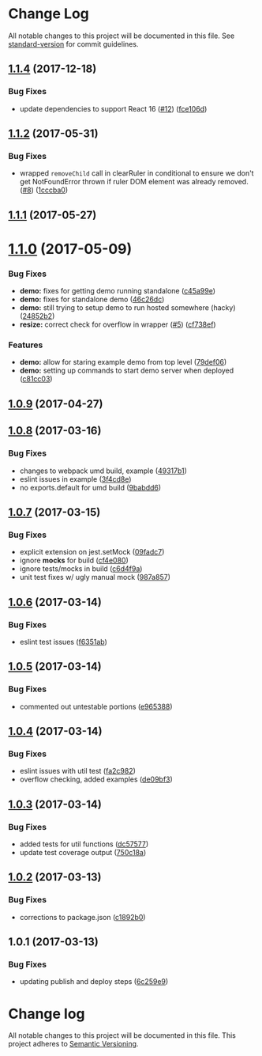 # Change Log

All notable changes to this project will be documented in this file. See [standard-version](https://github.com/conventional-changelog/standard-version) for commit guidelines.

<a name="1.1.4"></a>
## [1.1.4](https://github.com/datchley/react-scale-text/compare/v1.1.2...v1.1.4) (2017-12-18)


### Bug Fixes

* update dependencies to support React 16 ([#12](https://github.com/datchley/react-scale-text/issues/12)) ([fce106d](https://github.com/datchley/react-scale-text/commit/fce106d))



<a name="1.1.2"></a>
## [1.1.2](https://github.com/datchley/react-scale-text/compare/v1.1.1...v1.1.2) (2017-05-31)


### Bug Fixes

* wrapped `removeChild` call in clearRuler in conditional to ensure we don't get NotFoundError thrown if ruler DOM element was already removed. ([#8](https://github.com/datchley/react-scale-text/issues/8)) ([1cccba0](https://github.com/datchley/react-scale-text/commit/1cccba0))



<a name="1.1.1"></a>
## [1.1.1](https://github.com/datchley/react-scale-text/compare/v1.1.0...v1.1.1) (2017-05-27)



<a name="1.1.0"></a>
# [1.1.0](https://github.com/datchley/react-scale-text/compare/v1.0.9...v1.1.0) (2017-05-09)


### Bug Fixes

* **demo:** fixes for getting demo running standalone ([c45a99e](https://github.com/datchley/react-scale-text/commit/c45a99e))
* **demo:** fixes for standalone demo ([46c26dc](https://github.com/datchley/react-scale-text/commit/46c26dc))
* **demo:** still trying to setup demo to run hosted somewhere (hacky) ([24852b2](https://github.com/datchley/react-scale-text/commit/24852b2))
* **resize:** correct check for overflow in wrapper ([#5](https://github.com/datchley/react-scale-text/issues/5)) ([cf738ef](https://github.com/datchley/react-scale-text/commit/cf738ef))


### Features

* **demo:** allow for staring example demo from top level ([79def06](https://github.com/datchley/react-scale-text/commit/79def06))
* **demo:** setting up commands to start demo server when deployed ([c81cc03](https://github.com/datchley/react-scale-text/commit/c81cc03))



<a name="1.0.9"></a>
## [1.0.9](https://github.com/datchley/react-scale-text/compare/v1.0.8...v1.0.9) (2017-04-27)



<a name="1.0.8"></a>
## [1.0.8](https://github.com/datchley/react-scale-text/compare/v1.0.7...v1.0.8) (2017-03-16)


### Bug Fixes

* changes to webpack umd build, example ([49317b1](https://github.com/datchley/react-scale-text/commit/49317b1))
* eslint issues in example ([3f4cd8e](https://github.com/datchley/react-scale-text/commit/3f4cd8e))
* no exports.default for umd build ([9babdd6](https://github.com/datchley/react-scale-text/commit/9babdd6))



<a name="1.0.7"></a>
## [1.0.7](https://github.com/datchley/react-scale-text/compare/v1.0.6...v1.0.7) (2017-03-15)


### Bug Fixes

* explicit extension on jest.setMock ([09fadc7](https://github.com/datchley/react-scale-text/commit/09fadc7))
* ignore __mocks__ for build ([cf4e080](https://github.com/datchley/react-scale-text/commit/cf4e080))
* ignore tests/mocks in build ([c6d4f9a](https://github.com/datchley/react-scale-text/commit/c6d4f9a))
* unit test fixes w/ ugly manual mock ([987a857](https://github.com/datchley/react-scale-text/commit/987a857))



<a name="1.0.6"></a>
## [1.0.6](https://github.com/datchley/react-scale-text/compare/v1.0.5...v1.0.6) (2017-03-14)


### Bug Fixes

* eslint test issues ([f6351ab](https://github.com/datchley/react-scale-text/commit/f6351ab))



<a name="1.0.5"></a>
## [1.0.5](https://github.com/datchley/react-scale-text/compare/v1.0.4...v1.0.5) (2017-03-14)


### Bug Fixes

* commented out untestable portions ([e965388](https://github.com/datchley/react-scale-text/commit/e965388))



<a name="1.0.4"></a>
## [1.0.4](https://github.com/datchley/react-scale-text/compare/v1.0.3...v1.0.4) (2017-03-14)


### Bug Fixes

* eslint issues with util test ([fa2c982](https://github.com/datchley/react-scale-text/commit/fa2c982))
* overflow checking, added examples ([de09bf3](https://github.com/datchley/react-scale-text/commit/de09bf3))



<a name="1.0.3"></a>
## [1.0.3](https://github.com/datchley/react-scale-text/compare/v1.0.2...v1.0.3) (2017-03-14)


### Bug Fixes

* added tests for util functions ([dc57577](https://github.com/datchley/react-scale-text/commit/dc57577))
* update test coverage output ([750c18a](https://github.com/datchley/react-scale-text/commit/750c18a))



<a name="1.0.2"></a>
## [1.0.2](https://github.com/datchley/react-scale-text/compare/v1.0.1...v1.0.2) (2017-03-13)


### Bug Fixes

* corrections to package.json ([c1892b0](https://github.com/datchley/react-scale-text/commit/c1892b0))



<a name="1.0.1"></a>
## 1.0.1 (2017-03-13)


### Bug Fixes

* updating publish and deploy steps ([6c259e9](https://github.com/datchley/react-scale-text/commit/6c259e9))



# Change log

All notable changes to this project will be documented in this file.
This project adheres to [Semantic Versioning](http://semver.org/).
